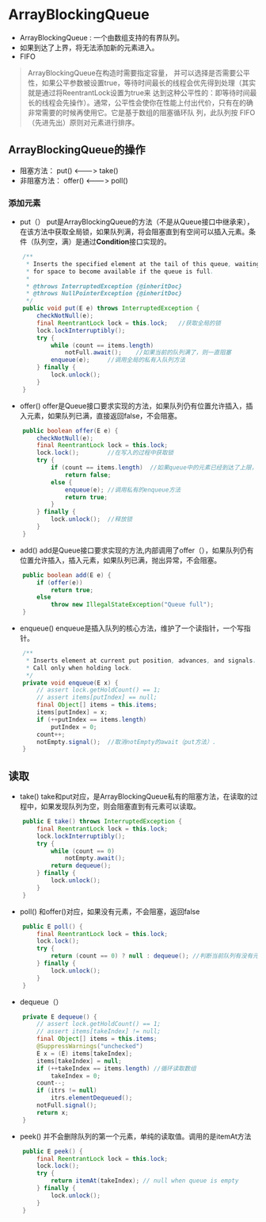 # ArrayBlockingQueue
* ArrayBlockingQueue : 一个由数组支持的有界队列。
* 如果到达了上界，将无法添加新的元素进入。
* FIFO
>ArrayBlockingQueue在构造时需要指定容量， 并可以选择是否需要公平性，如果公平参数被设置true，等待时间最长的线程会优先得到处理（其实就是通过将ReentrantLock设置为true来 达到这种公平性的：即等待时间最长的线程会先操作）。通常，公平性会使你在性能上付出代价，只有在的确非常需要的时候再使用它。它是基于数组的阻塞循环队 列，此队列按 FIFO（先进先出）原则对元素进行排序。

## ArrayBlockingQueue的操作
* 阻塞方法： put() <---> take()
* 非阻塞方法： offer() <---> poll()

### 添加元素
* put（）	put是ArrayBlockingQueue的方法（不是从Queue接口中继承来），在该方法中获取全局锁，如果队列满，将会阻塞直到有空间可以插入元素。条件（队列空，满）是通过**Condition**接口实现的。
```Java
    /**
     * Inserts the specified element at the tail of this queue, waiting
     * for space to become available if the queue is full.
     *
     * @throws InterruptedException {@inheritDoc}
     * @throws NullPointerException {@inheritDoc}
     */
    public void put(E e) throws InterruptedException {
        checkNotNull(e);
        final ReentrantLock lock = this.lock;	//获取全局的锁
        lock.lockInterruptibly();
        try {
            while (count == items.length)
                notFull.await();	//如果当前的队列满了，则一直阻塞
            enqueue(e);		//调用全局的私有入队列方法
        } finally {
            lock.unlock();
        }
    }
```
* offer() offer是Queue接口要求实现的方法，如果队列仍有位置允许插入，插入元素，如果队列已满，直接返回false，不会阻塞。
```Java
	public boolean offer(E e) {
        checkNotNull(e);
        final ReentrantLock lock = this.lock;
        lock.lock();		//在写入的过程中获取锁
        try {
            if (count == items.length)	//如果queue中的元素已经到达了上限，直接返回false
                return false;
            else {
                enqueue(e);	//调用私有的enqueue方法
                return true;
            }
        } finally {
            lock.unlock();	//释放锁
        }
    }
```
* add() add是Queue接口要求实现的方法,内部调用了offer（），如果队列仍有位置允许插入，插入元素，如果队列已满，抛出异常，不会阻塞。
```Java
    public boolean add(E e) {
        if (offer(e))
            return true;
        else
            throw new IllegalStateException("Queue full");
    }
```
* enqueue() enqueue是插入队列的核心方法，维护了一个读指针，一个写指针。
```Java
    /**
     * Inserts element at current put position, advances, and signals.
     * Call only when holding lock.
     */
    private void enqueue(E x) {
        // assert lock.getHoldCount() == 1;
        // assert items[putIndex] == null;
        final Object[] items = this.items;
        items[putIndex] = x;
        if (++putIndex == items.length)
            putIndex = 0;
        count++;
        notEmpty.signal();	//取消notEmpty的await（put方法）.
    }
```
## 读取
* take() take和put对应，是ArrayBlockingQueue私有的阻塞方法，在读取的过程中，如果发现队列为空，则会阻塞直到有元素可以读取。
```Java
    public E take() throws InterruptedException {
        final ReentrantLock lock = this.lock;
        lock.lockInterruptibly();
        try {
            while (count == 0)
                notEmpty.await();
            return dequeue();
        } finally {
            lock.unlock();
        }
    }
```
* poll() 和offer()对应，如果没有元素，不会阻塞，返回false
```Java
    public E poll() {
        final ReentrantLock lock = this.lock;
        lock.lock();
        try {
            return (count == 0) ? null : dequeue();	//判断当前队列有没有元素。有的话调用deqeueu方法。
        } finally {
            lock.unlock();
        }
    }
```

* dequeue（）
```Java
    private E dequeue() {
        // assert lock.getHoldCount() == 1;
        // assert items[takeIndex] != null;
        final Object[] items = this.items;
        @SuppressWarnings("unchecked")
        E x = (E) items[takeIndex];
        items[takeIndex] = null;
        if (++takeIndex == items.length) //循环读取数组
            takeIndex = 0;
        count--;
        if (itrs != null)
            itrs.elementDequeued();
        notFull.signal();
        return x;
    }
```

* peek() 并不会删除队列的第一个元素，单纯的读取值。调用的是itemAt方法
```Java
    public E peek() {
        final ReentrantLock lock = this.lock;
        lock.lock();
        try {
            return itemAt(takeIndex); // null when queue is empty
        } finally {
            lock.unlock();
        }
    }
```